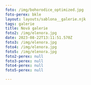 ```yaml
---
foto: /img/bohorodice_optimized.jpg
foto-perex: bkle
layout: layouts/sablona__galerie.njk
tags: galerie
title: Nová galerie
foto2: /img/elenora.jpg
date: 2023-08-22T13:11:51.570Z
foto3: /img/elenora.jpg
foto4: /img/elenora.jpg
foto5: /img/elenora.jpg
foto2-perex: null
foto3-perex: null
foto4-perex: null
foto5-perex: null

---
```

